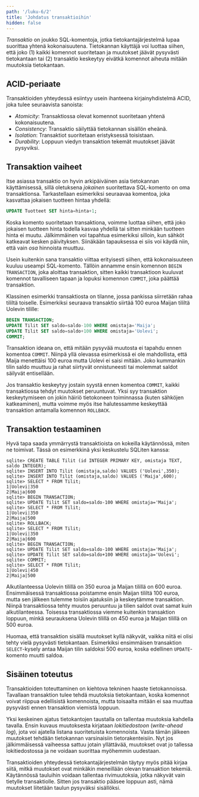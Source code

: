 ```yaml
---
path: '/luku-6/2'
title: 'Johdatus transaktioihin'
hidden: false
---
```


_Transaktio_ on joukko SQL-komentoja, jotka tietokantajärjestelmä
lupaa suorittaa yhtenä kokonaisuutena.
Tietokannan käyttäjä voi luottaa siihen,
että joko
(1) kaikki komennot suoritetaan ja muutokset jäävät
pysyvästi tietokantaan tai (2) transaktio keskeytyy
eivätkä komennot aiheuta mitään muutoksia tietokantaan.

## ACID-periaate

Transaktioiden yhteydessä esiintyy usein ihanteena
kirjainyhdistelmä ACID, joka tulee seuraavista sanoista:

* _Atomicity_: Transaktiossa olevat komennot suoritetaan
  yhtenä kokonaisuutena.
* _Consistency_: Transaktio säilyttää tietokannan sisällön eheänä.
* _Isolation_: Transaktiot suoritetaan eristyksessä toisistaan.
* _Durability_: Loppuun viedyn transaktion tekemät muutokset jäävät pysyviksi.


## Transaktion vaiheet

Itse asiassa transaktio on hyvin arkipäiväinen asia
tietokannan käyttämisessä, sillä oletuksena _jokainen_ suoritettava
SQL-komento on oma transaktionsa.
Tarkastellaan esimerkiksi seuraavaa komentoa,
joka kasvattaa jokaisen tuotteen hintaa yhdellä:

```sql
UPDATE Tuotteet SET hinta=hinta+1;
```

Koska komento suoritetaan transaktiona,
voimme luottaa siihen, että joko jokaisen tuotteen hinta
todella kasvaa yhdellä tai sitten minkään tuotteen hinta ei muutu.
Jälkimmäinen voi tapahtua esimerkiksi silloin,
kun sähköt katkeavat kesken päivityksen.
Siinäkään tapauksessa ei siis voi käydä niin,
että vain _osa_ hinnoista muuttuu.

Usein kuitenkin sana transaktio viittaa erityisesti siihen,
että kokonaisuuteen kuuluu useampi SQL-komento.
Tällöin annamme ensin komennon `BEGIN TRANSACTION`,
joka aloittaa transaktion,
sitten kaikki transaktioon kuuluvat komennot
tavalliseen tapaan
ja lopuksi komennon `COMMIT`, joka päättää transaktion.

Klassinen esimerkki transaktiosta on tilanne,
jossa pankissa siirretään rahaa tililtä toiselle.
Esimerkiksi seuraava transaktio siirtää 100 euroa
Maijan tililtä Uolevin tilille:

```sql
BEGIN TRANSACTION;
UPDATE Tilit SET saldo=saldo-100 WHERE omistaja='Maija';
UPDATE Tilit SET saldo=saldo+100 WHERE omistaja='Uolevi';
COMMIT;
```

Transaktion ideana on, että mitään pysyvää muutosta ei
tapahdu ennen komentoa `COMMIT`.
Niinpä yllä olevassa esimerkissä ei ole mahdollista,
että Maija menettäisi 100 euroa mutta Uolevi ei saisi mitään.
Joko kummankin tilin saldo muuttuu ja rahat siirtyvät onnistuneesti
tai molemmat saldot säilyvät entisellään.

Jos transaktio keskeytyy jostain syystä ennen komentoa `COMMIT`,
kaikki transaktiossa tehdyt muutokset peruuntuvat.
Yksi syy transaktion keskeytymiseen on jokin häiriö tietokoneen
toiminnassa (kuten sähköjen katkeaminen),
mutta voimme myös itse halutessamme keskeyttää transaktion
antamalla komennon `ROLLBACK`.

## Transaktion testaaminen

Hyvä tapa saada ymmärrystä transaktioista on kokeilla käytännössä,
miten ne toimivat.
Tässä on esimerkkinä yksi keskustelu SQLiten kanssa:

```x
sqlite> CREATE TABLE Tilit (id INTEGER PRIMARY KEY, omistaja TEXT, saldo INTEGER);
sqlite> INSERT INTO Tilit (omistaja,saldo) VALUES ('Uolevi',350);
sqlite> INSERT INTO Tilit (omistaja,saldo) VALUES ('Maija',600);
sqlite> SELECT * FROM Tilit;
1|Uolevi|350
2|Maija|600
sqlite> BEGIN TRANSACTION;
sqlite> UPDATE Tilit SET saldo=saldo-100 WHERE omistaja='Maija';
sqlite> SELECT * FROM Tilit;
1|Uolevi|350
2|Maija|500
sqlite> ROLLBACK;
sqlite> SELECT * FROM Tilit;
1|Uolevi|350
2|Maija|600
sqlite> BEGIN TRANSACTION;
sqlite> UPDATE Tilit SET saldo=saldo-100 WHERE omistaja='Maija';
sqlite> UPDATE Tilit SET saldo=saldo+100 WHERE omistaja='Uolevi';
sqlite> COMMIT;
sqlite> SELECT * FROM Tilit;
1|Uolevi|450
2|Maija|500
```

Alkutilanteessa Uolevin tilillä on 350 euroa
ja Maijan tilillä on 600 euroa.
Ensimmäisessä transaktiossa poistamme ensin Maijan tililtä 100 euroa,
mutta sen jälkeen tulemme toisiin ajatuksiin ja keskeytämme transaktion.
Niinpä transaktiossa tehty muutos peruuntuu
ja tilien saldot ovat samat kuin alkutilanteessa.
Toisessa transaktiossa viemme kuitenkin transaktion loppuun,
minkä seurauksena Uolevin tilillä on 450 euroa
ja Maijan tilillä on 500 euroa.

Huomaa, että transaktion sisällä muutokset kyllä näkyvät,
vaikka niitä ei olisi tehty vielä pysyvästi tietokantaan.
Esimerkiksi ensimmäisen transaktion `SELECT`-kysely
antaa Maijan tilin saldoksi 500 euroa,
koska edellinen `UPDATE`-komento muutti saldoa.

## Sisäinen toteutus

Transaktioiden toteuttaminen on kiehtova tekninen haaste
tietokannoissa.
Tavallaan transaktion tulee tehdä muutoksia tietokantaan,
koska komennot voivat riippua edellisistä komennoista,
mutta toisaalta mitään ei saa muuttaa pysyvästi ennen
transaktion viemistä loppuun.

Yksi keskeinen ajatus tietokantojen taustalla on tallentaa
muutoksia kahdella tavalla.
Ensin kuvaus muutoksesta kirjataan _lokitiedostoon_
(_write-ahead log_), jota voi ajatella listana
suoritetuista komennoista.
Vasta tämän jälkeen
muutokset tehdään tietokannan varsinaisiin tietorakenteisiin.
Nyt jos jälkimmäisessä vaiheessa sattuu jotain yllättävää,
muutokset ovat jo tallessa lokitiedostossa ja ne voidaan
suorittaa myöhemmin uudestaan.

Transaktioiden yhteydessä tietokantajärjestelmän
täytyy myös pitää kirjaa siitä, mitkä muutokset ovat
minkäkin meneillään olevan transaktion tekemiä.
Käytännössä tauluihin voidaan tallentaa rivimuutoksia,
jotka näkyvät vain tietylle transaktiolle.
Sitten jos transaktio pääsee loppuun asti,
nämä muutokset liitetään taulun pysyväksi sisällöksi.
